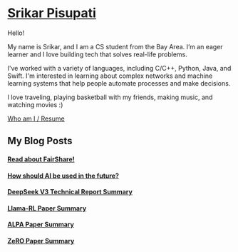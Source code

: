 
# [Srikar Pisupati](SrikarPisupati.md)

Hello!

My name is Srikar, and I am a CS student from the Bay Area. I’m an eager learner and I love building tech that solves real-life problems.

I've worked with a variety of languages, including C/C++, Python, Java, and Swift. I'm interested in learning about complex networks and machine learning systems that help people automate processes and make decisions. 

I love traveling, playing basketball with my friends, making music, and watching movies :)

[Who am I / Resume](SrikarPisupati.md)

## My Blog Posts

#### [Read about FairShare!](FairShare.md)
#### [How should AI be used in the future?](AI4Business.md)
#### [DeepSeek V3 Technical Report Summary](498DeepSeek.md)
#### [Llama-RL Paper Summary](LlamaRL.md)
#### [ALPA Paper Summary](Alpa.md)
#### [ZeRO Paper Summary](ZeRO.md)

